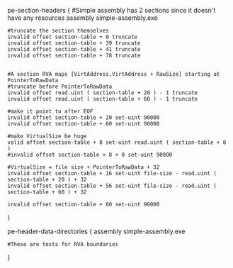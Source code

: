 pe-section-headers {
	#Simple assembly has 2 sections since it doesn't have any resources
	assembly simple-assembly.exe

	#truncate the section themselves
	invalid offset section-table + 0 truncate
	invalid offset section-table + 39 truncate
	invalid offset section-table + 41 truncate
	invalid offset section-table + 78 truncate


	#A section RVA maps [VirtAddress,VirtAddress + RawSize] starting at PointerToRawData
	#truncate before PointerToRawData
	invalid offset read.uint ( section-table + 20 ) - 1 truncate
	invalid offset read.uint ( section-table + 60 ) - 1 truncate

	#make it point to after EOF
	invalid offset section-table + 20 set-uint 90000
	invalid offset section-table + 60 set-uint 90000

	#make VirtualSize be huge
	valid offset section-table + 8 set-uint read.uint ( section-table + 8 )
	#invalid offset section-table + 8 + 0 set-uint 90000

	#VirtualSize = file size + PointerToRawData + 32
	invalid offset section-table + 16 set-uint file-size - read.uint ( section-table + 20 ) + 32
	invalid offset section-table + 56 set-uint file-size - read.uint ( section-table + 60 ) + 32
	
	invalid offset section-table + 60 set-uint 90000


}

pe-header-data-directories {
	assembly simple-assembly.exe

	#These are tests for RVA boundaries
	

}